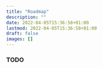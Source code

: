 ```yaml
---
title: "Roadmap"
description: ""
date: 2022-04-05T15:36:58+01:00
lastmod: 2022-04-05T15:36:58+01:00
draft: false
images: []
---
```


### TODO